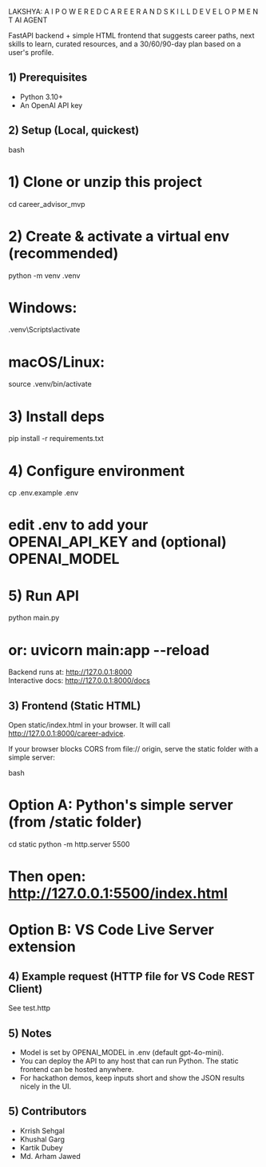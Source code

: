 LAKSHYA: 
 A I   P O W E R E D  C A R E E R   A N D
 S K I L L   D E V E L O P M E N T  AI  AGENT

FastAPI backend + simple HTML frontend that suggests career paths, next skills to learn, curated resources, and a 30/60/90-day plan based on a user's profile.

## 1) Prerequisites
- Python 3.10+
- An OpenAI API key

## 2) Setup (Local, quickest)

bash
# 1) Clone or unzip this project
cd career_advisor_mvp

# 2) Create & activate a virtual env (recommended)
python -m venv .venv
# Windows:
.venv\Scripts\activate
# macOS/Linux:
source .venv/bin/activate

# 3) Install deps
pip install -r requirements.txt

# 4) Configure environment
cp .env.example .env
# edit .env to add your OPENAI_API_KEY and (optional) OPENAI_MODEL

# 5) Run API
python main.py
# or: uvicorn main:app --reload


Backend runs at: http://127.0.0.1:8000  
Interactive docs: http://127.0.0.1:8000/docs

## 3) Frontend (Static HTML)
Open static/index.html in your browser. It will call http://127.0.0.1:8000/career-advice.

If your browser blocks CORS from file:// origin, serve the static folder with a simple server:

bash
# Option A: Python's simple server (from /static folder)
cd static
python -m http.server 5500
# Then open: http://127.0.0.1:5500/index.html

# Option B: VS Code Live Server extension


## 4) Example request (HTTP file for VS Code REST Client)
See test.http

## 5) Notes
- Model is set by OPENAI_MODEL in .env (default gpt-4o-mini).
- You can deploy the API to any host that can run Python. The static frontend can be hosted anywhere.
- For hackathon demos, keep inputs short and show the JSON results nicely in the UI.

## 5) Contributors
- Krrish Sehgal
- Khushal Garg
- Kartik Dubey
- Md. Arham Jawed
